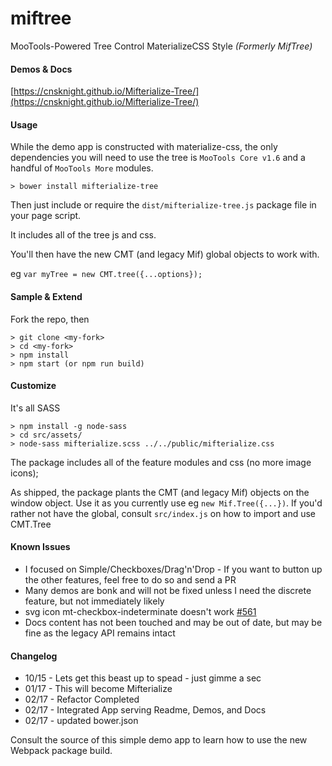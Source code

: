 # miftree

MooTools-Powered Tree Control MaterializeCSS Style *(Formerly MifTree)*

#### Demos & Docs
[https://cnsknight.github.io/Mifterialize-Tree/](https://cnsknight.github.io/Mifterialize-Tree/)

#### Usage
While the demo app is constructed with materialize-css, the only dependencies you will need to use the tree is `MooTools Core v1.6` and a handful of `MooTools More` modules.

`> bower install mifterialize-tree`

Then just include or require the `dist/mifterialize-tree.js` package file in your page script.

It includes all of the tree js and css.

You'll then have the new CMT (and legacy Mif) global objects to work with.

eg `var myTree = new CMT.tree({...options});`

#### Sample & Extend
Fork the repo, then
```
> git clone <my-fork>
> cd <my-fork>
> npm install
> npm start (or npm run build)
```

#### Customize

It's all SASS
```
> npm install -g node-sass
> cd src/assets/
> node-sass mifterialize.scss ../../public/mifterialize.css
```

The package includes all of the feature modules and css (no more image icons);

As shipped, the package plants the CMT (and legacy Mif) objects on the window object.  Use it as you currently use eg
`new Mif.Tree({...})`. If you'd rather not have the global, consult `src/index.js` on how to import and use CMT.Tree
#### Known Issues

  - I focused on Simple/Checkboxes/Drag'n'Drop - If you want to button up the other features, feel free to do so and send a PR
  - Many demos are bonk and will not be fixed unless I need the discrete feature, but not immediately likely
  - svg icon mt-checkbox-indeterminate doesn't work [#561](https://github.com/google/material-design-icons/issues/561)
  - Docs content has not been touched and may be out of date, but may be fine as the legacy API remains intact

#### Changelog

+ 10/15 - Lets get this beast up to spead - just gimme a sec
+ 01/17 - This will become Mifterialize
+ 02/17 - Refactor Completed
+ 02/17 - Integrated App serving Readme, Demos, and Docs
+ 02/17 - updated bower.json

Consult the source of this simple demo app to learn how to use the new Webpack package build.